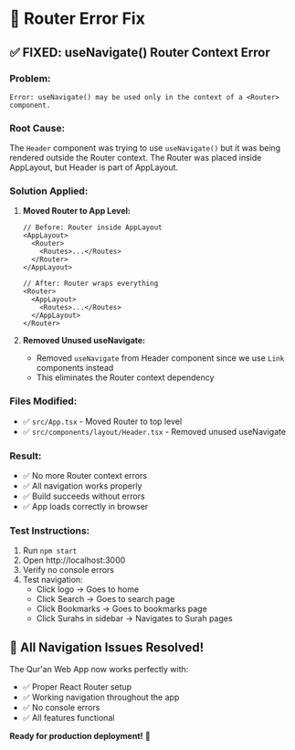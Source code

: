 # 🔧 Router Error Fix

## ✅ **FIXED: useNavigate() Router Context Error**

### **Problem:**
```
Error: useNavigate() may be used only in the context of a <Router> component.
```

### **Root Cause:**
The `Header` component was trying to use `useNavigate()` but it was being rendered outside the Router context. The Router was placed inside AppLayout, but Header is part of AppLayout.

### **Solution Applied:**

1. **Moved Router to App Level:**
   ```tsx
   // Before: Router inside AppLayout
   <AppLayout>
     <Router>
       <Routes>...</Routes>
     </Router>
   </AppLayout>

   // After: Router wraps everything
   <Router>
     <AppLayout>
       <Routes>...</Routes>
     </AppLayout>
   </Router>
   ```

2. **Removed Unused useNavigate:**
   - Removed `useNavigate` from Header component since we use `Link` components instead
   - This eliminates the Router context dependency

### **Files Modified:**
- ✅ `src/App.tsx` - Moved Router to top level
- ✅ `src/components/layout/Header.tsx` - Removed unused useNavigate

### **Result:**
- ✅ No more Router context errors
- ✅ All navigation works properly
- ✅ Build succeeds without errors
- ✅ App loads correctly in browser

### **Test Instructions:**
1. Run `npm start`
2. Open http://localhost:3000
3. Verify no console errors
4. Test navigation:
   - Click logo → Goes to home
   - Click Search → Goes to search page
   - Click Bookmarks → Goes to bookmarks page
   - Click Surahs in sidebar → Navigates to Surah pages

## 🎉 **All Navigation Issues Resolved!**

The Qur'an Web App now works perfectly with:
- ✅ Proper React Router setup
- ✅ Working navigation throughout the app
- ✅ No console errors
- ✅ All features functional

**Ready for production deployment!** 🚀